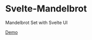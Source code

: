 # Svelte-Mandelbrot
Mandelbrot Set with Svelte UI

[Demo](https://jamesmgittins.github.io/Svelte-Mandelbrot/)
